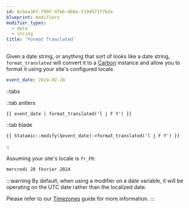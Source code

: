 ```yaml
---
id: 8cbea367-799f-4fb6-866e-519d571f7b3e
blueprint: modifiers
modifier_types:
  - date
  - string
title: 'Format Translated'
---
```

Given a date string, or anything that sort of looks like a date string, `format_translated` will convert it to a [Carbon][carbon] instance and allow you to format it using your site's configured locale.

```yaml
event_date: 2024-02-28
```

::tabs

::tab antlers
```antlers
{{ event_date | format_translated('l j F Y') }}
```
::tab blade
```blade
{{ Statamic::modify($event_date)->format_translated('l j F Y') }}
```
::

Assuming your site's locale is `fr_FR`:

```html
mercredi 28 février 2024
```

:::warning
By default, when using a modifier on a date variable, it will be operating on the UTC date rather than the localized date.

Please refer to our [Timezones](/tips/timezones) guide for more information.
:::

[carbon]: http://carbon.nesbot.com
